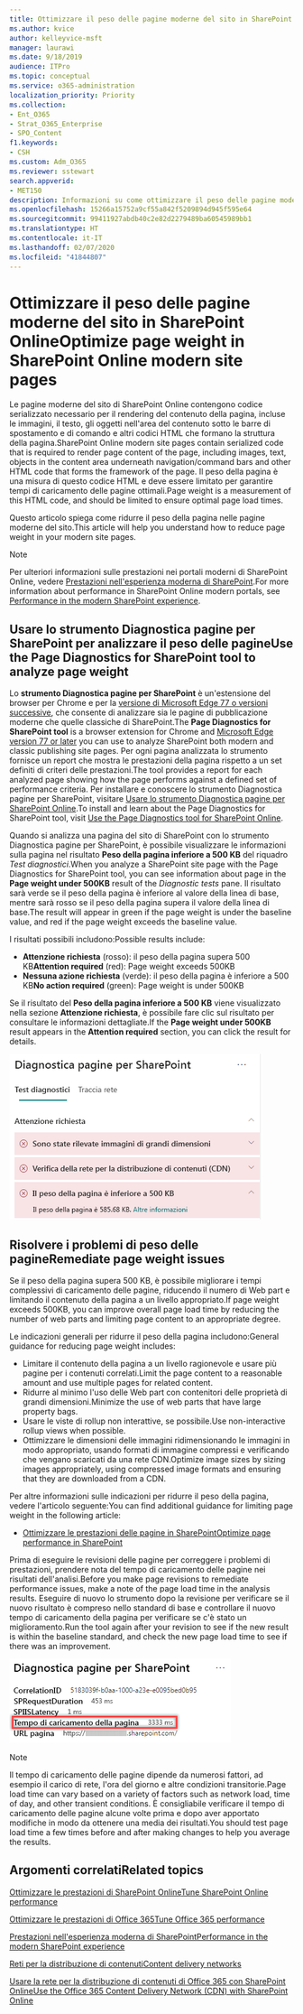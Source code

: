 ```yaml
---
title: Ottimizzare il peso delle pagine moderne del sito in SharePoint Online
ms.author: kvice
author: kelleyvice-msft
manager: laurawi
ms.date: 9/18/2019
audience: ITPro
ms.topic: conceptual
ms.service: o365-administration
localization_priority: Priority
ms.collection:
- Ent_O365
- Strat_O365_Enterprise
- SPO_Content
f1.keywords:
- CSH
ms.custom: Adm_O365
ms.reviewer: sstewart
search.appverid:
- MET150
description: Informazioni su come ottimizzare il peso delle pagine moderne del sito in SharePoint Online.
ms.openlocfilehash: 15266a15752a9cf55a842f5209894d945f595e64
ms.sourcegitcommit: 99411927abdb40c2e82d2279489ba60545989bb1
ms.translationtype: HT
ms.contentlocale: it-IT
ms.lasthandoff: 02/07/2020
ms.locfileid: "41844807"
---
```

# <a name="optimize-page-weight-in-sharepoint-online-modern-site-pages"></a><span data-ttu-id="8ef5c-103">Ottimizzare il peso delle pagine moderne del sito in SharePoint Online</span><span class="sxs-lookup"><span data-stu-id="8ef5c-103">Optimize page weight in SharePoint Online modern site pages</span></span>

<span data-ttu-id="8ef5c-104">Le pagine moderne del sito di SharePoint Online contengono codice serializzato necessario per il rendering del contenuto della pagina, incluse le immagini, il testo, gli oggetti nell'area del contenuto sotto le barre di spostamento e di comando e altri codici HTML che formano la struttura della pagina.</span><span class="sxs-lookup"><span data-stu-id="8ef5c-104">SharePoint Online modern site pages contain serialized code that is required to render page content of the page, including images, text, objects in the content area underneath navigation/command bars and other HTML code that forms the framework of the page.</span></span> <span data-ttu-id="8ef5c-105">Il peso della pagina è una misura di questo codice HTML e deve essere limitato per garantire tempi di caricamento delle pagine ottimali.</span><span class="sxs-lookup"><span data-stu-id="8ef5c-105">Page weight is a measurement of this HTML code, and should be limited to ensure optimal page load times.</span></span>

<span data-ttu-id="8ef5c-106">Questo articolo spiega come ridurre il peso della pagina nelle pagine moderne del sito.</span><span class="sxs-lookup"><span data-stu-id="8ef5c-106">This article will help you understand how to reduce page weight in your modern site pages.</span></span>

>[!NOTE]
><span data-ttu-id="8ef5c-107">Per ulteriori informazioni sulle prestazioni nei portali moderni di SharePoint Online, vedere [Prestazioni nell'esperienza moderna di SharePoint](https://docs.microsoft.com/sharepoint/modern-experience-performance).</span><span class="sxs-lookup"><span data-stu-id="8ef5c-107">For more information about performance in SharePoint Online modern portals, see [Performance in the modern SharePoint experience](https://docs.microsoft.com/sharepoint/modern-experience-performance).</span></span>

## <a name="use-the-page-diagnostics-for-sharepoint-tool-to-analyze-page-weight"></a><span data-ttu-id="8ef5c-108">Usare lo strumento Diagnostica pagine per SharePoint per analizzare il peso delle pagine</span><span class="sxs-lookup"><span data-stu-id="8ef5c-108">Use the Page Diagnostics for SharePoint tool to analyze page weight</span></span>

<span data-ttu-id="8ef5c-109">Lo **strumento Diagnostica pagine per SharePoint** è un'estensione del browser per Chrome e per la [versione di Microsoft Edge 77 o versioni successive](https://www.microsoftedgeinsider.com/download?form=MI13E8&OCID=MI13E8), che consente di analizzare sia le pagine di pubblicazione moderne che quelle classiche di SharePoint.</span><span class="sxs-lookup"><span data-stu-id="8ef5c-109">The **Page Diagnostics for SharePoint tool** is a browser extension for Chrome and [Microsoft Edge version 77 or later](https://www.microsoftedgeinsider.com/download?form=MI13E8&OCID=MI13E8) you can use to analyze SharePoint both modern and classic publishing site pages.</span></span> <span data-ttu-id="8ef5c-110">Per ogni pagina analizzata lo strumento fornisce un report che mostra le prestazioni della pagina rispetto a un set definiti di criteri delle prestazioni.</span><span class="sxs-lookup"><span data-stu-id="8ef5c-110">The tool provides a report for each analyzed page showing how the page performs against a defined set of performance criteria.</span></span> <span data-ttu-id="8ef5c-111">Per installare e conoscere lo strumento Diagnostica pagine per SharePoint, visitare [Usare lo strumento Diagnostica pagine per SharePoint Online](page-diagnostics-for-spo.md).</span><span class="sxs-lookup"><span data-stu-id="8ef5c-111">To install and learn about the Page Diagnostics for SharePoint tool, visit [Use the Page Diagnostics tool for SharePoint Online](page-diagnostics-for-spo.md).</span></span>

<span data-ttu-id="8ef5c-112">Quando si analizza una pagina del sito di SharePoint con lo strumento Diagnostica pagine per SharePoint, è possibile visualizzare le informazioni sulla pagina nel risultato **Peso della pagina inferiore a 500 KB** del riquadro _Test diagnostici_.</span><span class="sxs-lookup"><span data-stu-id="8ef5c-112">When you analyze a SharePoint site page with the Page Diagnostics for SharePoint tool, you can see information about page in the **Page weight under 500KB** result of the _Diagnostic tests_ pane.</span></span> <span data-ttu-id="8ef5c-113">Il risultato sarà verde se il peso della pagina è inferiore al valore della linea di base, mentre sarà rosso se il peso della pagina supera il valore della linea di base.</span><span class="sxs-lookup"><span data-stu-id="8ef5c-113">The result will appear in green if the page weight is under the baseline value, and red if the page weight exceeds the baseline value.</span></span>

<span data-ttu-id="8ef5c-114">I risultati possibili includono:</span><span class="sxs-lookup"><span data-stu-id="8ef5c-114">Possible results include:</span></span>

- <span data-ttu-id="8ef5c-115">**Attenzione richiesta** (rosso): il peso della pagina supera 500 KB</span><span class="sxs-lookup"><span data-stu-id="8ef5c-115">**Attention required** (red): Page weight exceeds 500KB</span></span>
- <span data-ttu-id="8ef5c-116">**Nessuna azione richiesta** (verde): il peso della pagina è inferiore a 500 KB</span><span class="sxs-lookup"><span data-stu-id="8ef5c-116">**No action required** (green): Page weight is under 500KB</span></span>

<span data-ttu-id="8ef5c-117">Se il risultato del **Peso della pagina inferiore a 500 KB** viene visualizzato nella sezione **Attenzione richiesta**, è possibile fare clic sul risultato per consultare le informazioni dettagliate.</span><span class="sxs-lookup"><span data-stu-id="8ef5c-117">If the **Page weight under 500KB** result appears in the **Attention required** section, you can click the result for details.</span></span>

![Risultati delle Richieste a SharePoint](media/modern-portal-optimization/pagediag-page-weight.png)

## <a name="remediate-page-weight-issues"></a><span data-ttu-id="8ef5c-119">Risolvere i problemi di peso delle pagine</span><span class="sxs-lookup"><span data-stu-id="8ef5c-119">Remediate page weight issues</span></span>

<span data-ttu-id="8ef5c-120">Se il peso della pagina supera 500 KB, è possibile migliorare i tempi complessivi di caricamento delle pagine, riducendo il numero di Web part e limitando il contenuto della pagina a un livello appropriato.</span><span class="sxs-lookup"><span data-stu-id="8ef5c-120">If page weight exceeds 500KB, you can improve overall page load time by reducing the number of web parts and limiting page content to an appropriate degree.</span></span>

<span data-ttu-id="8ef5c-121">Le indicazioni generali per ridurre il peso della pagina includono:</span><span class="sxs-lookup"><span data-stu-id="8ef5c-121">General guidance for reducing page weight includes:</span></span>

- <span data-ttu-id="8ef5c-122">Limitare il contenuto della pagina a un livello ragionevole e usare più pagine per i contenuti correlati.</span><span class="sxs-lookup"><span data-stu-id="8ef5c-122">Limit the page content to a reasonable amount and use multiple pages for related content.</span></span>
- <span data-ttu-id="8ef5c-123">Ridurre al minimo l'uso delle Web part con contenitori delle proprietà di grandi dimensioni.</span><span class="sxs-lookup"><span data-stu-id="8ef5c-123">Minimize the use of web parts that have large property bags.</span></span>
- <span data-ttu-id="8ef5c-124">Usare le viste di rollup non interattive, se possibile.</span><span class="sxs-lookup"><span data-stu-id="8ef5c-124">Use non-interactive rollup views when possible.</span></span>
- <span data-ttu-id="8ef5c-125">Ottimizzare le dimensioni delle immagini ridimensionando le immagini in modo appropriato, usando formati di immagine compressi e verificando che vengano scaricati da una rete CDN.</span><span class="sxs-lookup"><span data-stu-id="8ef5c-125">Optimize image sizes by sizing images appropriately, using compressed image formats and ensuring that they are downloaded from a CDN.</span></span>

<span data-ttu-id="8ef5c-126">Per altre informazioni sulle indicazioni per ridurre il peso della pagina, vedere l'articolo seguente:</span><span class="sxs-lookup"><span data-stu-id="8ef5c-126">You can find additional guidance for limiting page weight in the following article:</span></span>

- [<span data-ttu-id="8ef5c-127">Ottimizzare le prestazioni delle pagine in SharePoint</span><span class="sxs-lookup"><span data-stu-id="8ef5c-127">Optimize page performance in SharePoint</span></span>](https://docs.microsoft.com/sharepoint/dev/general-development/optimize-page-performance-in-sharepoint)

<span data-ttu-id="8ef5c-128">Prima di eseguire le revisioni delle pagine per correggere i problemi di prestazioni, prendere nota del tempo di caricamento delle pagine nei risultati dell'analisi.</span><span class="sxs-lookup"><span data-stu-id="8ef5c-128">Before you make page revisions to remediate performance issues, make a note of the page load time in the analysis results.</span></span> <span data-ttu-id="8ef5c-129">Eseguire di nuovo lo strumento dopo la revisione per verificare se il nuovo risultato è compreso nello standard di base e controllare il nuovo tempo di caricamento della pagina per verificare se c'è stato un miglioramento.</span><span class="sxs-lookup"><span data-stu-id="8ef5c-129">Run the tool again after your revision to see if the new result is within the baseline standard, and check the new page load time to see if there was an improvement.</span></span>

![Risultati del tempo di caricamento delle pagine](media/modern-portal-optimization/pagediag-page-load-time.png)

>[!NOTE]
><span data-ttu-id="8ef5c-131">Il tempo di caricamento delle pagine dipende da numerosi fattori, ad esempio il carico di rete, l'ora del giorno e altre condizioni transitorie.</span><span class="sxs-lookup"><span data-stu-id="8ef5c-131">Page load time can vary based on a variety of factors such as network load, time of day, and other transient conditions.</span></span> <span data-ttu-id="8ef5c-132">È consigliabile verificare il tempo di caricamento delle pagine alcune volte prima e dopo aver apportato modifiche in modo da ottenere una media dei risultati.</span><span class="sxs-lookup"><span data-stu-id="8ef5c-132">You should test page load time a few times before and after making changes to help you average the results.</span></span>

## <a name="related-topics"></a><span data-ttu-id="8ef5c-133">Argomenti correlati</span><span class="sxs-lookup"><span data-stu-id="8ef5c-133">Related topics</span></span>

[<span data-ttu-id="8ef5c-134">Ottimizzare le prestazioni di SharePoint Online</span><span class="sxs-lookup"><span data-stu-id="8ef5c-134">Tune SharePoint Online performance</span></span>](tune-sharepoint-online-performance.md)

[<span data-ttu-id="8ef5c-135">Ottimizzare le prestazioni di Office 365</span><span class="sxs-lookup"><span data-stu-id="8ef5c-135">Tune Office 365 performance</span></span>](tune-office-365-performance.md)

[<span data-ttu-id="8ef5c-136">Prestazioni nell'esperienza moderna di SharePoint</span><span class="sxs-lookup"><span data-stu-id="8ef5c-136">Performance in the modern SharePoint experience</span></span>](https://docs.microsoft.com/sharepoint/modern-experience-performance)

[<span data-ttu-id="8ef5c-137">Reti per la distribuzione di contenuti</span><span class="sxs-lookup"><span data-stu-id="8ef5c-137">Content delivery networks</span></span>](content-delivery-networks.md)

[<span data-ttu-id="8ef5c-138">Usare la rete per la distribuzione di contenuti di Office 365 con SharePoint Online</span><span class="sxs-lookup"><span data-stu-id="8ef5c-138">Use the Office 365 Content Delivery Network (CDN) with SharePoint Online</span></span>](use-office-365-cdn-with-spo.md)
